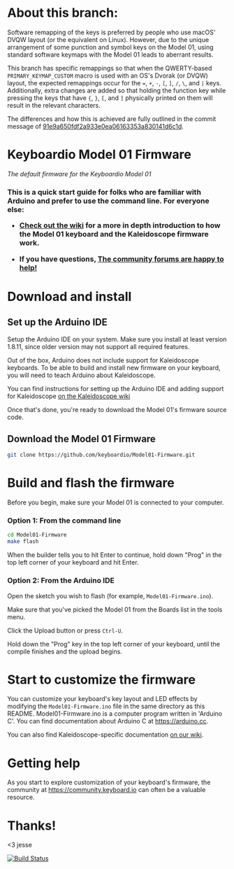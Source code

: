 # About this branch:

Software remapping of the keys is preferred by people who use macOS' DVQW layout (or the equivalent on Linux). However, due to the unique arrangement of some punction and symbol keys on the Model 01, using standard software keymaps with the Model 01 leads to aberrant results.

This branch has specific remappings so that when the QWERTY-based `PRIMARY_KEYMAP_CUSTOM` macro is used with an OS's Dvorak (or DVQW) layout, the expected remappings occur for the `=`, `+`, `-`, `[`, `]`, `/`, `\`, and `|` keys.
Additionally, extra changes are added so that holding the function key while pressing the keys that have `{`, `}`, `[`, and `]` physically printed on them will result in the relevant characters.

The differences and how this is achieved are fully outlined in the commit message of [91e9a650fdf2a933e0ea06163353a830141d6c1d](https://github.com/aoeu/Model01-Firmware/commit/91e9a650fdf2a933e0ea06163353a830141d6c1d).


# Keyboardio Model 01 Firmware

_The default firmware for the Keyboardio Model 01_

<h3>This is a quick start guide for folks who are familiar with Arduino and prefer to use the command line. For everyone else:

 * [Check out the wiki](https://github.com/keyboardio/Kaleidoscope/wiki/Keyboardio-Model-01-Introduction) for a more in depth introduction to how the Model 01 keyboard and the Kaleidoscope firmware work. 
 
  * If you have questions, [The community forums are happy to help!](https://community.keyboard.io/)</h3>

# Download and install

## Set up the Arduino IDE

Setup the Arduino IDE on your system. Make sure you install at least version 1.8.11, since older version may not support all required features.

Out of the box, Arduino does not include support for Kaleidoscope keyboards. To be able to build and install new firmware on your keyboard, you will need to teach Arduino about Kaleidoscope.

You can find instructions for setting up the Arduino IDE and adding support for Kaleidoscope [on the Kaleidoscope wiki](https://github.com/keyboardio/Kaleidoscope/wiki/Install-Arduino)

Once that's done, you're ready to download the Model 01's firmware source code.

## Download the Model 01 Firmware

```sh
git clone https://github.com/keyboardio/Model01-Firmware.git
```

# Build and flash the firmware

Before you begin, make sure your Model 01 is connected to your computer.

### Option 1: From the command line

```sh
cd Model01-Firmware
make flash
```

When the builder tells you to hit Enter to continue, hold down "Prog" in the top left corner of your keyboard and hit Enter.

### Option 2: From the Arduino IDE

Open the sketch you wish to flash (for example, `Model01-Firmware.ino`).

Make sure that you've picked the Model 01 from the Boards list in the tools menu.

Click the Upload button or press `Ctrl-U`.

Hold down the "Prog" key in the top left corner of your keyboard, until the compile finishes and the upload begins.


# Start to customize the firmware

You can customize your keyboard's key layout and LED effects by modifying the `Model01-Firmware.ino` file in the same directory as this README. Model01-Firmware.ino is a computer program written in 'Arduino C'. You can find documentation about Arduino C at https://arduino.cc.

You can also find Kaleidoscope-specific documentation [on our wiki](https://github.com/keyboardio/Kaleidoscope/wiki).

# Getting help

As you start to explore customization of your keyboard's firmware, the community at https://community.keyboard.io can often be a valuable resource.

# Thanks!

<3 jesse

[![Build Status](https://travis-ci.org/keyboardio/Model01-Firmware.svg?branch=master)](https://travis-ci.org/keyboardio/Model01-Firmware)
